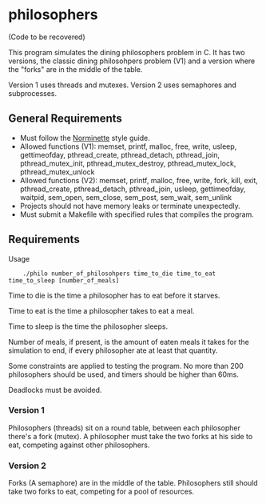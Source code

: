 # philosophers

(Code to be recovered)

This program simulates the dining philosophers problem in C. It has two versions, the classic dining philosohpers problem (V1) and a version where the "forks" are in the middle of the table.

Version 1 uses threads and mutexes. Version 2 uses semaphores and subprocesses.

## General Requirements  

- Must follow the [Norminette](https://github.com/42School/norminette) style guide.
- Allowed functions (V1): memset, printf, malloc, free, write, usleep, gettimeofday, pthread_create, pthread_detach, pthread_join, pthread_mutex_init, pthread_mutex_destroy, pthread_mutex_lock, pthread_mutex_unlock
- Allowed functions (V2): memset, printf, malloc, free, write, fork, kill, exit, pthread_create, pthread_detach, pthread_join, usleep, gettimeofday, waitpid, sem_open, sem_close, sem_post, sem_wait, sem_unlink
- Projects should not have memory leaks or terminate unexpectedly.
- Must submit a Makefile with specified rules that compiles the program.

## Requirements

Usage

```
	./philo number_of_philosohpers time_to_die time_to_eat time_to_sleep [number_of_meals]
```

Time to die is the time a philosopher has to eat before it starves. 

Time to eat is the time a philosopher takes to eat a meal.

Time to sleep is the time the philosopher sleeps.

Number of meals, if present, is the amount of eaten meals it takes for the simulation to end, if every philosopher ate at least that quantity.

Some constraints are applied to testing the program. No more than 200 philosophers should be used, and timers should be higher than 60ms.

Deadlocks must be avoided.

### Version 1

Philosophers (threads) sit on a round table, between each philosopher there's a fork (mutex). A philosopher must take the two forks at his side to eat, competing against other philosophers.

### Version 2

Forks (A semaphore) are in the middle of the table. Philosophers still should take two forks to eat, competing for a pool of resources.
